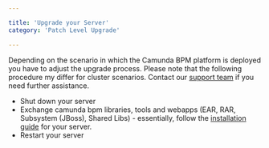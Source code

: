 ```yaml
---

title: 'Upgrade your Server'
category: 'Patch Level Upgrade'

---
```


Depending on the scenario in which the Camunda BPM platform is deployed you have to adjust the upgrade process. Please note that the following procedure my differ for cluster scenarios. Contact our [support team](https://app.camunda.com/jira/browse/SUPPORT) if you need further assistance.

* Shut down your server
* Exchange camunda bpm libraries, tools and webapps (EAR, RAR, Subsystem (JBoss), Shared Libs) - essentially, follow the [installation guide](ref:/guides/installation-guide/) for your server.
* Restart your server